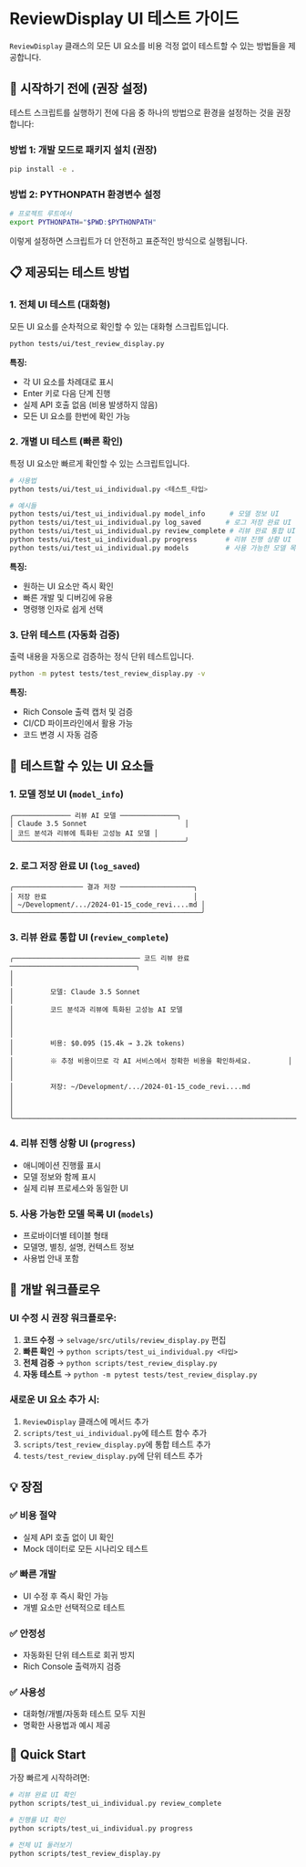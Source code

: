 # ReviewDisplay UI 테스트 가이드

`ReviewDisplay` 클래스의 모든 UI 요소를 비용 걱정 없이 테스트할 수 있는 방법들을 제공합니다.

## 🚀 시작하기 전에 (권장 설정)

테스트 스크립트를 실행하기 전에 다음 중 하나의 방법으로 환경을 설정하는 것을 권장합니다:

### 방법 1: 개발 모드로 패키지 설치 (권장)

```bash
pip install -e .
```

### 방법 2: PYTHONPATH 환경변수 설정

```bash
# 프로젝트 루트에서
export PYTHONPATH="$PWD:$PYTHONPATH"
```

이렇게 설정하면 스크립트가 더 안전하고 표준적인 방식으로 실행됩니다.

## 📋 제공되는 테스트 방법

### 1. 전체 UI 테스트 (대화형)

모든 UI 요소를 순차적으로 확인할 수 있는 대화형 스크립트입니다.

```bash
python tests/ui/test_review_display.py
```

**특징:**

- 각 UI 요소를 차례대로 표시
- Enter 키로 다음 단계 진행
- 실제 API 호출 없음 (비용 발생하지 않음)
- 모든 UI 요소를 한번에 확인 가능

### 2. 개별 UI 테스트 (빠른 확인)

특정 UI 요소만 빠르게 확인할 수 있는 스크립트입니다.

```bash
# 사용법
python tests/ui/test_ui_individual.py <테스트_타입>

# 예시들
python tests/ui/test_ui_individual.py model_info      # 모델 정보 UI
python tests/ui/test_ui_individual.py log_saved      # 로그 저장 완료 UI
python tests/ui/test_ui_individual.py review_complete # 리뷰 완료 통합 UI
python tests/ui/test_ui_individual.py progress       # 리뷰 진행 상황 UI
python tests/ui/test_ui_individual.py models         # 사용 가능한 모델 목록 UI
```

**특징:**

- 원하는 UI 요소만 즉시 확인
- 빠른 개발 및 디버깅에 유용
- 명령행 인자로 쉽게 선택

### 3. 단위 테스트 (자동화 검증)

출력 내용을 자동으로 검증하는 정식 단위 테스트입니다.

```bash
python -m pytest tests/test_review_display.py -v
```

**특징:**

- Rich Console 출력 캡처 및 검증
- CI/CD 파이프라인에서 활용 가능
- 코드 변경 시 자동 검증

## 🎨 테스트할 수 있는 UI 요소들

### 1. 모델 정보 UI (`model_info`)

```
╭────────────── 리뷰 AI 모델 ──────────────╮
│ Claude 3.5 Sonnet                        │
│ 코드 분석과 리뷰에 특화된 고성능 AI 모델 │
╰──────────────────────────────────────────╯
```

### 2. 로그 저장 완료 UI (`log_saved`)

```
╭───────────────── 결과 저장 ──────────────────╮
│ 저장 완료                                    │
│ ~/Development/.../2024-01-15_code_revi....md │
╰──────────────────────────────────────────────╯
```

### 3. 리뷰 완료 통합 UI (`review_complete`)

```
╭─────────────────────────────── 코드 리뷰 완료 ───────────────────────────────╮
│                                                                              │
│         모델: Claude 3.5 Sonnet                                              │
│         코드 분석과 리뷰에 특화된 고성능 AI 모델                             │
│                                                                              │
│         비용: $0.095 (15.4k → 3.2k tokens)                                   │
│         ※ 추정 비용이므로 각 AI 서비스에서 정확한 비용을 확인하세요.         │
│                                                                              │
│         저장: ~/Development/.../2024-01-15_code_revi....md                   │
│                                                                              │
╰──────────────────────────────────────────────────────────────────────────────╯
```

### 4. 리뷰 진행 상황 UI (`progress`)

- 애니메이션 진행률 표시
- 모델 정보와 함께 표시
- 실제 리뷰 프로세스와 동일한 UI

### 5. 사용 가능한 모델 목록 UI (`models`)

- 프로바이더별 테이블 형태
- 모델명, 별칭, 설명, 컨텍스트 정보
- 사용법 안내 포함

## 🔧 개발 워크플로우

### UI 수정 시 권장 워크플로우:

1. **코드 수정** → `selvage/src/utils/review_display.py` 편집
2. **빠른 확인** → `python scripts/test_ui_individual.py <타입>`
3. **전체 검증** → `python scripts/test_review_display.py`
4. **자동 테스트** → `python -m pytest tests/test_review_display.py`

### 새로운 UI 요소 추가 시:

1. `ReviewDisplay` 클래스에 메서드 추가
2. `scripts/test_ui_individual.py`에 테스트 함수 추가
3. `scripts/test_review_display.py`에 통합 테스트 추가
4. `tests/test_review_display.py`에 단위 테스트 추가

## 💡 장점

### ✅ 비용 절약

- 실제 API 호출 없이 UI 확인
- Mock 데이터로 모든 시나리오 테스트

### ✅ 빠른 개발

- UI 수정 후 즉시 확인 가능
- 개별 요소만 선택적으로 테스트

### ✅ 안정성

- 자동화된 단위 테스트로 회귀 방지
- Rich Console 출력까지 검증

### ✅ 사용성

- 대화형/개별/자동화 테스트 모두 지원
- 명확한 사용법과 예시 제공

## 🚀 Quick Start

가장 빠르게 시작하려면:

```bash
# 리뷰 완료 UI 확인
python scripts/test_ui_individual.py review_complete

# 진행률 UI 확인
python scripts/test_ui_individual.py progress

# 전체 UI 둘러보기
python scripts/test_review_display.py
```
